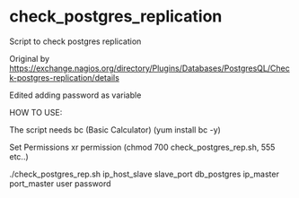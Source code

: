 # check_postgres_replication
Script to check postgres replication

Original by https://exchange.nagios.org/directory/Plugins/Databases/PostgresQL/Check-postgres-replication/details

Edited adding password as variable

HOW TO USE:

The script needs  bc (Basic Calculator) (yum install bc -y)

Set Permissions xr permission (chmod 700 check_postgres_rep.sh, 555 etc..)

./check_postgres_rep.sh ip_host_slave slave_port db_postgres ip_master port_master user password
